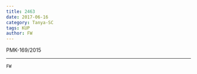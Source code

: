 ```yaml
---
title: 2463
date: 2017-06-16
category: Tanya-SC
tags: KUP
author: FW
---
```


PMK-169/2015

---



`FW`
